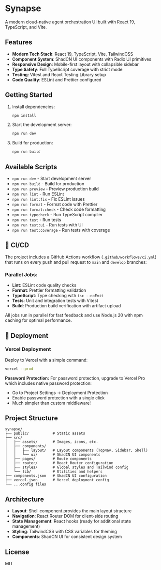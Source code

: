 # Synapse

A modern cloud-native agent orchestration UI built with React 19, TypeScript, and Vite.

## Features

- **Modern Tech Stack**: React 19, TypeScript, Vite, TailwindCSS
- **Component System**: ShadCN UI components with Radix UI primitives
- **Responsive Design**: Mobile-first layout with collapsible sidebar
- **Type Safety**: Full TypeScript coverage with strict mode
- **Testing**: Vitest and React Testing Library setup
- **Code Quality**: ESLint and Prettier configured

## Getting Started

1. Install dependencies:
   ```bash
   npm install
   ```

2. Start the development server:
   ```bash
   npm run dev
   ```

3. Build for production:
   ```bash
   npm run build
   ```

## Available Scripts

- `npm run dev` - Start development server
- `npm run build` - Build for production
- `npm run preview` - Preview production build
- `npm run lint` - Run ESLint
- `npm run lint:fix` - Fix ESLint issues
- `npm run format` - Format code with Prettier
- `npm run format:check` - Check code formatting
- `npm run typecheck` - Run TypeScript compiler
- `npm run test` - Run tests
- `npm run test:ui` - Run tests with UI
- `npm run test:coverage` - Run tests with coverage

## 🔄 CI/CD

The project includes a GitHub Actions workflow (`.github/workflows/ci.yml`) that runs on every push and pull request to `main` and `develop` branches:

### Parallel Jobs:
- **Lint**: ESLint code quality checks
- **Format**: Prettier formatting validation  
- **TypeScript**: Type checking with `tsc --noEmit`
- **Tests**: Unit and integration tests with Vitest
- **Build**: Production build verification with artifact upload

All jobs run in parallel for fast feedback and use Node.js 20 with npm caching for optimal performance.

## 🚀 Deployment

### Vercel Deployment

Deploy to Vercel with a simple command:

```bash
vercel --prod
```

**Password Protection:**
For password protection, upgrade to Vercel Pro which includes native password protection:
- Go to Project Settings → Deployment Protection
- Enable password protection with a single click
- Much simpler than custom middleware!

## Project Structure

```
synapse/
├── public/           # Static assets
├── src/
│   ├── assets/       # Images, icons, etc.
│   ├── components/
│   │   ├── layout/   # Layout components (TopNav, Sidebar, Shell)
│   │   └── ui/       # ShadCN UI components
│   ├── pages/        # Route components
│   ├── router/       # React Router configuration
│   ├── styles/       # Global styles and Tailwind config
│   └── lib/          # Utilities and helpers
├── components.json   # ShadCN UI configuration
├── vercel.json       # Vercel deployment config
└── ...config files
```

## Architecture

- **Layout**: Shell component provides the main layout structure
- **Navigation**: React Router DOM for client-side routing
- **State Management**: React hooks (ready for additional state management)
- **Styling**: TailwindCSS with CSS variables for theming
- **Components**: ShadCN UI for consistent design system

## License

MIT
